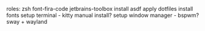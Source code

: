 roles: 
zsh
font-fira-code
jetbrains-toolbox
install asdf
apply dotfiles
install fonts
setup terminal - kitty manual install?
setup window manager - bspwm? sway + wayland